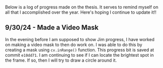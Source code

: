Below is a log of progress made on the thesis. It serves to remind myself on all that I accomplished over the year. Here's hoping I continue to update it!!

## 9/30/24 - Made a Video Mask
In the evening before I am supposed to show Jim progress, I have worked on making a video mask to then do work on. I was able to do this by creating a mask using `cv.inRange()` function. This progress bit is saved at commit `e10dd71`. I am continuing to see if I can locate the brightest spot in the frame. If so, then I will try to draw a circle around it.